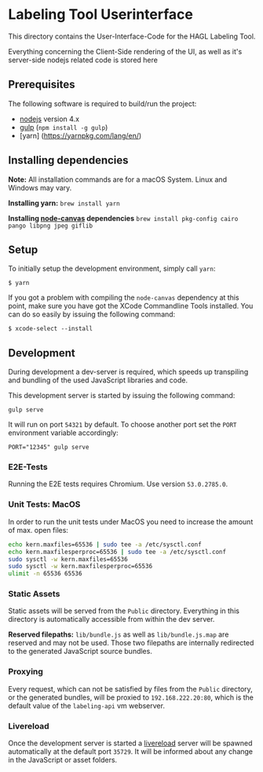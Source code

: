 # Labeling Tool Userinterface

This directory contains the User-Interface-Code for the HAGL Labeling Tool.

Everything concerning the Client-Side rendering of the UI, as well as it's server-side nodejs related code is stored here

## Prerequisites

The following software is required to build/run the project:

- [nodejs](https://nodejs.org) version 4.x
- [gulp](http://gulpjs.com/) (`npm install -g gulp`)
- [yarn] (https://yarnpkg.com/lang/en/)

## Installing dependencies

**Note:** All installation commands are for a macOS System. Linux and Windows may vary.

**Installing yarn:**
`brew install yarn`

**Installing [node-canvas](https://github.com/Automattic/node-canvas) dependencies**
`brew install pkg-config cairo pango libpng jpeg giflib`

## Setup

To initially setup the development environment, simply call `yarn`:

```shell
$ yarn
```

If you got a problem with compiling the `node-canvas` dependency at this point, make sure you
have got the XCode Commandline Tools installed. You can do so easily by issuing the following
command:

```
$ xcode-select --install
```


## Development

During development a dev-server is required, which speeds up transpiling and bundling of the used JavaScript libraries and code.

This development server is started by issuing the following command:

```shell
gulp serve
```

It will run on port `54321` by default. To choose another port set the `PORT` environment variable accordingly:

```shell
PORT="12345" gulp serve
```

### E2E-Tests
Running the E2E tests requires Chromium. Use version `53.0.2785.0`.

### Unit Tests: MacOS
In order to run the unit tests under MacOS you need to increase the amount of max. open files:
```bash
echo kern.maxfiles=65536 | sudo tee -a /etc/sysctl.conf
echo kern.maxfilesperproc=65536 | sudo tee -a /etc/sysctl.conf
sudo sysctl -w kern.maxfiles=65536
sudo sysctl -w kern.maxfilesperproc=65536
ulimit -n 65536 65536
```


### Static Assets

Static assets will be served from the `Public` directory. Everything in this directory is automatically accessible from within the dev server.

**Reserved filepaths:** `lib/bundle.js` as well as `lib/bundle.js.map` are reserved and may not be used. Those two filepaths are internally redirected to the generated JavaScript source bundles.

### Proxying

Every request, which can not be satisfied by files from the `Public` directory, or the generated bundles, will be proxied to `192.168.222.20:80`, which is the default value of the `labeling-api` vm webserver.

### Livereload

Once the development server is started a [livereload](http://livereload.com/) server will be spawned automatically at the default port `35729`. It will be informed about any change in the JavaScript or asset folders.
